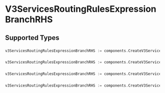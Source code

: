 # V3ServicesRoutingRulesExpressionBranchRHS


## Supported Types

### 

```go
v3ServicesRoutingRulesExpressionBranchRHS := components.CreateV3ServicesRoutingRulesExpressionBranchRHSStr(string{/* values here */})
```

### 

```go
v3ServicesRoutingRulesExpressionBranchRHS := components.CreateV3ServicesRoutingRulesExpressionBranchRHSBoolean(bool{/* values here */})
```

### 

```go
v3ServicesRoutingRulesExpressionBranchRHS := components.CreateV3ServicesRoutingRulesExpressionBranchRHSInt32(int{/* values here */})
```

### 

```go
v3ServicesRoutingRulesExpressionBranchRHS := components.CreateV3ServicesRoutingRulesExpressionBranchRHSFloat32(float32{/* values here */})
```

